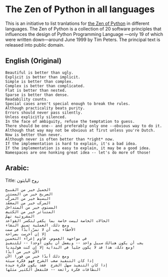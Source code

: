 # The Zen of Python in all languages
This is an initiative to list tranlations for [the Zen of Python](https://www.python.org/dev/peps/pep-0020/) in different languages. 
The Zen of Python is a collection of 20 software principles that influences the design of Python Programming Language —only 19 of which were written down—around June 1999 by Tim Peters. The principal text is released into public domain.


## English (Original) 

```
Beautiful is better than ugly.
Explicit is better than implicit.
Simple is better than complex.
Complex is better than complicated.
Flat is better than nested.
Sparse is better than dense.
Readability counts.
Special cases aren't special enough to break the rules.
Although practicality beats purity.
Errors should never pass silently.
Unless explicitly silenced.
In the face of ambiguity, refuse the temptation to guess.
There should be one-- and preferably only one --obvious way to do it.
Although that way may not be obvious at first unless you're Dutch.
Now is better than never.
Although never is often better than *right* now.
If the implementation is hard to explain, it's a bad idea.
If the implementation is easy to explain, it may be a good idea.
Namespaces are one honking great idea -- let's do more of those!
```

## Arabic: 
Title: روح البايثون
```
الجميل خير من القبيح
الصريح خير من المستتر
البسيط خير من المركّب
المركب خير من المعقّد
المستوي خير من المتداخل
المتناثر خير من الكثيف
المقروئية تهمّ
الحالات الخاصة ليست خاصة بما يكفي لتكسر القواعد
ومع ذلك، العملية تسبق النقاء
الأخطاء يجب أن لا تمرّ أبدًا في صمت 
إلا إن أُخرِست بصراحة
في مواجهة الغموض، قاوم إغراء التخمين
يجب أن يكون هنالك سبيل واحد -- ويفضل أن يكون أوحدا -- للتنفيذ
ومع ذلك، هذا قد لا يكون جليا في البداية إلا إن كنت هولندياً!
الآن خير من أبدًا
ومع ذلك أبدًا خير من فورا الآن
إذا كان التنفيذ صعب الشرح فهو فكرة سيئة
إذا كان التنفيذ سهل الشرح  فقد يكون فكرة جيدة
النطاقات فكرة رائعة -- فلنفعل الكثير مثلها
```
